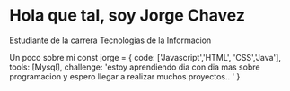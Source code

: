 # Hola que tal, soy Jorge Chavez
Estudiante de la carrera Tecnologias de la Informacion

Un poco sobre mi
const jorge = {
  code: ['Javascript','HTML', 'CSS','Java'], 
  tools: [Mysql],
 challenge: 'estoy aprendiendo dia con dia mas sobre programacion y espero llegar a realizar muchos proyectos.. '
}
